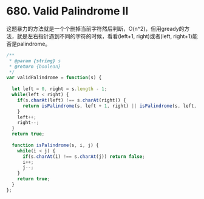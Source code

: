 # 680. Valid Palindrome II

这题暴力的方法就是一个个删掉当前字符然后判断，O\(n^2\)，但用gready的方法，就是左右指针遇到不同的字符的时候，看看\(left+1, right\)或者\(left, right+1\)能否是palindrome。

```javascript
/**
 * @param {string} s
 * @return {boolean}
 */
var validPalindrome = function(s) {
  
  let left = 0, right = s.length - 1;
  while(left < right) {
    if(s.charAt(left) !== s.charAt(right)) {
      return isPalindrome(s, left + 1, right) || isPalindrome(s, left, right - 1);
    }
    left++;
    right--;
  }
  return true;
    
  function isPalindrome(s, i, j) {
    while(i < j) {
      if(s.charAt(i) !== s.charAt(j)) return false;
      i++;
      j--;
    }
    return true;
  }
};
```

